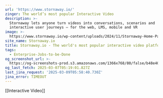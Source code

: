 ```yaml
---
url: 'https://www.stornaway.io/'
zinger: The world’s most popular Interactive Video
description: >-
  Stornaway lets anyone turn videos into conversations, scenarios and
  interactive user journeys – for the web, LMS, mobile and VR
image: >-
  https://www.stornaway.io/wp-content/uploads/2024/11/Stornaway-Home-Page-1920x1080-Full-Width-Header.jpg
site_name: Stornaway.io
title: Stornaway.io - The world's most popular interactive video platform
tags:
  - Enterprise-Jobs-to-be-Done
og_screenshot_url: >-
  https://og-screenshots-prod.s3.amazonaws.com/1366x768/80/false/b48e405979627095222addda8259d3fc5cdd4050594f356ca99cc4a43f02f4f1.jpeg
og_last_fetch: 2025-03-07T05:19:01.827Z
last_jina_request: '2025-03-09T05:58:40.730Z'
jina_error: TIMEOUT
---
```

[[Interactive Video]]

